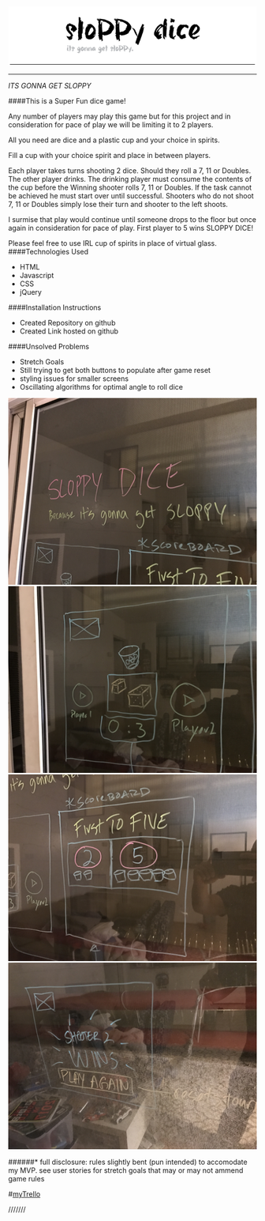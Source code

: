 
![MacDown Screenshot](https://github.com/timseo/GA_project1/blob/master/images/sloppy-dice-logo-grey.png?raw=true)
___

_ITS GONNA GET SLOPPY_


####This is a Super Fun dice game!     


Any number of players may play this game but for this project and in consideration for pace of play we will be limiting it to 2 players.  

All you need are dice and a plastic cup and your choice in spirits.  

Fill a cup with your choice spirit and place in between players.

Each player takes turns shooting 2 dice.  Should they roll a 7, 11 or Doubles. The other player drinks. The drinking player must consume the contents of the cup before the Winning shooter rolls 7, 11 or Doubles.  If the task cannot be achieved he must start over until successful.  Shooters who do not shoot 7, 11 or Doubles simply lose their turn and shooter to the left shoots.

I surmise that play would continue until someone drops to the floor but once again in consideration for pace of play. First player to 5 wins SLOPPY DICE!

Please feel free to use IRL cup of spirits in place of virtual glass.
####Technologies Used

* HTML
* Javascript
* CSS
* jQuery

####Installation Instructions

* Created Repository on github
* Created Link hosted on github

####Unsolved Problems
* Stretch Goals
* Still trying to get both buttons to populate after game reset
* styling issues for smaller screens
* Oscillating algorithms for optimal angle to roll dice


![MacDown Screenshot](https://raw.githubusercontent.com/timseo/GA_project1/master/assets/Photo%20Feb%2002%2C%2010%2000%2010%20PM.jpg)
![MacDown Screenshot](https://raw.githubusercontent.com/timseo/GA_project1/master/assets/Photo%20Feb%2002%2C%2010%2000%2016%20PM.jpg)
![MacDown Screenshot](https://github.com/timseo/GA_project1/blob/master/assets/Photo%20Feb%2002,%2010%2000%2021%20PM.jpg?raw=true)
![MacDown Screenshot](https://github.com/timseo/GA_project1/blob/master/assets/Photo%20Feb%2002,%2010%2000%2032%20PM.jpg?raw=true)


######* full disclosure: rules slightly bent (pun intended) to accomodate my MVP. see user stories for stretch goals that may or may not ammend game rules  

#[myTrello](https://trello.com/b/PpWyqI1W/ga-project-1)



///////
